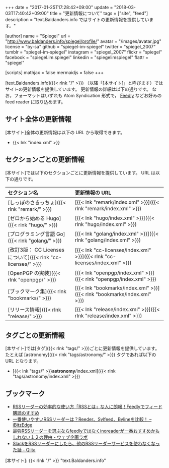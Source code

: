 +++
date = "2017-01-25T17:28:42+09:00"
update = "2018-03-03T17:40:42+09:00"
title = "更新情報について"
tags = ["site", "feed"]
description = "text.Baldanders.info ではサイトの更新情報を提供しています。"

[author]
  name      = "Spiegel"
  url       = "http://www.baldanders.info/spiegel/profile/"
  avatar    = "/images/avatar.jpg"
  license   = "by-sa"
  github    = "spiegel-im-spiegel"
  twitter   = "spiegel_2007"
  tumblr    = "spiegel-im-spiegel"
  instagram = "spiegel_2007"
  flickr    = "spiegel"
  facebook  = "spiegel.im.spiegel"
  linkedin  = "spiegelimspiegel"
  flattr    = "spiegel"

[scripts]
  mathjax = false
  mermaidjs = false
+++

[text.Baldanders.info]({{< rlnk "/" >}}) （以降「[本サイト]」と呼びます）ではサイトの更新情報を提供しています。
更新情報の詳細は以下の通りです。
なお，フォーマットはいずれも Atom Syndication 形式で， [Feedly](https://feedly.com/) などお好みの feed reader に取り込めます。

## サイト全体の更新情報

[本サイト]全体の更新情報は以下の URL から取得できます。

- {{< lnk "index.xml" >}}

## セクションごとの更新情報

[本サイト]では以下のセクションごとに更新情報を提供しています。
URL は以下の通りです。

| セクション名                                    | 更新情報の URL                      |
|:----------------------------------------------- |:----------------------------------- |
| [しっぽのさきっちょ]({{< rlnk "remark/" >}}) | [{{< lnk "remark/index.xml" >}}]({{< rlnk "remark/index.xml" >}})      |
| [ゼロから始める Hugo]({{< rlnk "hugo/" >}}) | [{{< lnk "hugo/index.xml" >}}]({{< rlnk "hugo/index.xml" >}})        |
| [プログラミング言語 Go]({{< rlnk "golang/" >}}) | [{{< lnk "golang/index.xml" >}}]({{< rlnk "golang/index.xml" >}})      |
| [改訂3版： CC Licenses について]({{< rlnk "cc-licenses/" >}}) | [{{< lnk "cc-licenses/index.xml" >}}]({{< rlnk "cc-licenses/index.xml" >}}) |
| [OpenPGP の実装]({{< rlnk "openpgp/" >}}) | [{{< lnk "openpgp/index.xml" >}}]({{< rlnk "openpgp/index.xml" >}})     |
| [ブックマーク集]({{< rlnk "bookmarks/" >}}) | [{{< lnk "bookmarks/index.xml" >}}]({{< rlnk "bookmarks/index.xml" >}})   |
| [リリース情報]({{< rlnk "release/" >}})  | [{{< lnk "release/index.xml" >}}]({{< rlnk "release/index.xml" >}})     |

## タグごとの更新情報

[本サイト]では[タグ]({{< rlnk "tags/" >}})ごとに更新情報を提供しています。
たとえば [astronomy]({{< rlnk "tags/astronomy/" >}}) タグであれば以下の URL となります。

- [{{< lnk "tags/" >}}**astronomy**/index.xml]({{< rlnk "tags/astronomy/index.xml" >}})

## ブックマーク

- [RSSリーダーの効率的な使い方「RSSとは」な人に朗報！Feedlyでフィード購読のすすめ](http://millkeyweb.com/rss-feedly/)
- [一番使いやすいRSSリーダーは？Reeder、Sylfeed、Bylineを比較！ – iBitzEdge](https://i-bitzedge.com/ios-apps/the-best-rss-readers-to-use)
- [最強RSSリーダーを選ぶならfeedlyではなくinoreaderが一番おすすめかもしれない１２の理由 - ウェブ企画ラボ](https://webkikaku.co.jp/blog/software/inoreader/)
- [SlackをRSSリーダーにしたら、他のRSSリーダーサービスを使わなくなった話 - Qiita](http://qiita.com/kozyty@github/items/f094ae8fea08b471ae08)

[本サイト]: {{< rlnk "/" >}} "text.Baldanders.info"
